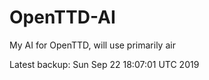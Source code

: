 # OpenTTD-AI
My AI for OpenTTD, will use primarily air

Latest backup: Sun Sep 22 18:07:01 UTC 2019
